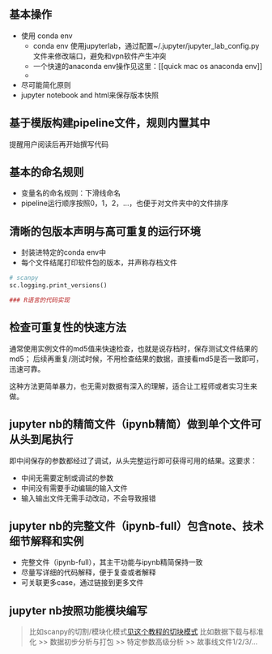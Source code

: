 ## 基本操作
- 使用 conda env
	- conda env 使用jupyterlab，通过配置~/.jupyter/jupyter_lab_config.py文件来修改端口，避免和vpn软件产生冲突
	- 一个快速的anaconda env操作见这里：[[quick mac os anaconda env]]
	- 
- 尽可能简化原则
- jupyter notebook and html来保存版本快照

## 基于模版构建pipeline文件，规则内置其中

提醒用户阅读后再开始撰写代码

## 基本的命名规则
- 变量名的命名规则：下滑线命名
- pipeline运行顺序按照0，1，2，...，也便于对文件夹中的文件排序


## 清晰的包版本声明与高可重复的运行环境
- 封装进特定的conda env中
- 每个文件结尾打印软件包的版本，并声称存档文件

```python
# scanpy
sc.logging.print_versions()
```

```R
### R语言的代码实现

```


## 检查可重复性的快速方法

通常使用实例文件的md5值来快速检查，也就是说存档时，保存测试文件结果的md5；
后续再重复/测试时候，不用检查结果的数据，直接看md5是否一致即可，迅速可靠。

这种方法更简单暴力，也无需对数据有深入的理解，适合让工程师或者实习生来做。

## jupyter nb的精简文件（ipynb精简）做到单个文件可从头到尾执行

即中间保存的参数都经过了调试，从头完整运行即可获得可用的结果。这要求：
- 中间无需要定制或调试的参数
- 中间没有需要手动编辑的输入文件
- 输入输出文件无需手动改动，不会导致报错

## jupyter nb的完整文件（ipynb-full）包含note、技术细节解释和实例
- 完整文件（ipynb-full），其主干功能与ipynb精简保持一致
- 尽量写详细的代码解释，便于复查或者解释
- 可关联更多case，通过链接到更多文件

## jupyter nb按照功能模块编写
> 比如scanpy的切割/模块化模式[见这个教程的切块模式]()
> 比如数据下载与标准化 >> 数据初步分析与打包 >> 特定参数高级分析 >> 故事线文件1/2/3/...
